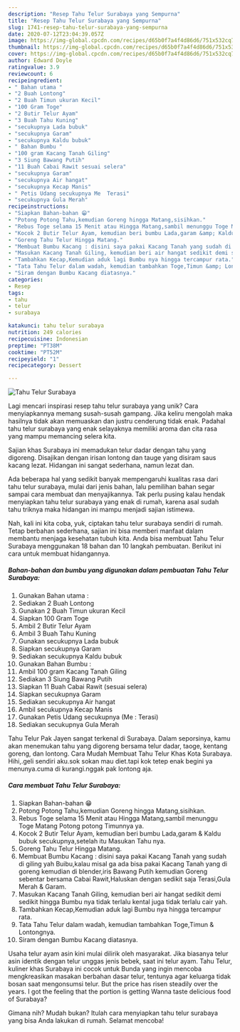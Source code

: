 ```yaml
---
description: "Resep Tahu Telur Surabaya yang Sempurna"
title: "Resep Tahu Telur Surabaya yang Sempurna"
slug: 1741-resep-tahu-telur-surabaya-yang-sempurna
date: 2020-07-12T23:04:39.057Z
image: https://img-global.cpcdn.com/recipes/d65b0f7a4f4d86d6/751x532cq70/tahu-telur-surabaya-foto-resep-utama.jpg
thumbnail: https://img-global.cpcdn.com/recipes/d65b0f7a4f4d86d6/751x532cq70/tahu-telur-surabaya-foto-resep-utama.jpg
cover: https://img-global.cpcdn.com/recipes/d65b0f7a4f4d86d6/751x532cq70/tahu-telur-surabaya-foto-resep-utama.jpg
author: Edward Doyle
ratingvalue: 3.9
reviewcount: 6
recipeingredient:
- " Bahan utama "
- "2 Buah Lontong"
- "2 Buah Timun ukuran Kecil"
- "100 Gram Toge"
- "2 Butir Telur Ayam"
- "3 Buah Tahu Kuning"
- "secukupnya Lada bubuk"
- "secukupnya Garam"
- "secukupnya Kaldu bubuk"
- " Bahan Bumbu "
- "100 gram Kacang Tanah Giling"
- "3 Siung Bawang Putih"
- "11 Buah Cabai Rawit sesuai selera"
- "secukupnya Garam"
- "secukupnya Air hangat"
- "secukupnya Kecap Manis"
- " Petis Udang secukupnya Me  Terasi"
- "secukupnya Gula Merah"
recipeinstructions:
- "Siapkan Bahan-bahan 😁"
- "Potong Potong Tahu,kemudian Goreng hingga Matang,sisihkan."
- "Rebus Toge selama 15 Menit atau Hingga Matang,sambil menunggu Toge Matang Potong potong Timunnya ya."
- "Kocok 2 Butir Telur Ayam, kemudian beri bumbu Lada,garam &amp; Kaldu bubuk secukupnya,setelah itu Masukan Tahu nya."
- "Goreng Tahu Telur Hingga Matang."
- "Membuat Bumbu Kacang : disini saya pakai Kacang Tanah yang sudah di giling yah Buibu,kalau misal ga ada bisa pakai Kacang Tanah yang di goreng kemudian di blender,iris Bawang Putih kemudian Goreng sebentar bersama Cabai Rawit,Haluskan dengan sedikit saja Terasi,Gula Merah &amp; Garam."
- "Masukan Kacang Tanah Giling, kemudian beri air hangat sedikit demi sedikit hingga Bumbu nya tidak terlalu kental juga tidak terlalu cair yah."
- "Tambahkan Kecap,Kemudian aduk lagi Bumbu nya hingga tercampur rata."
- "Tata Tahu Telur dalam wadah, kemudian tambahkan Toge,Timun &amp; Lontongnya."
- "Siram dengan Bumbu Kacang diatasnya."
categories:
- Resep
tags:
- tahu
- telur
- surabaya

katakunci: tahu telur surabaya 
nutrition: 249 calories
recipecuisine: Indonesian
preptime: "PT38M"
cooktime: "PT52M"
recipeyield: "1"
recipecategory: Dessert

---
```



![Tahu Telur Surabaya](https://img-global.cpcdn.com/recipes/d65b0f7a4f4d86d6/751x532cq70/tahu-telur-surabaya-foto-resep-utama.jpg)

Lagi mencari inspirasi resep tahu telur surabaya yang unik? Cara menyiapkannya memang susah-susah gampang. Jika keliru mengolah maka hasilnya tidak akan memuaskan dan justru cenderung tidak enak. Padahal tahu telur surabaya yang enak selayaknya memiliki aroma dan cita rasa yang mampu memancing selera kita.

Sajian khas Surabaya ini memadukan telur dadar dengan tahu yang digoreng. Disajikan dengan irisan lontong dan tauge yang disiram saus kacang lezat. Hidangan ini sangat sederhana, namun lezat dan.

Ada beberapa hal yang sedikit banyak mempengaruhi kualitas rasa dari tahu telur surabaya, mulai dari jenis bahan, lalu pemilihan bahan segar sampai cara membuat dan menyajikannya. Tak perlu pusing kalau hendak menyiapkan tahu telur surabaya yang enak di rumah, karena asal sudah tahu triknya maka hidangan ini mampu menjadi sajian istimewa.


Nah, kali ini kita coba, yuk, ciptakan tahu telur surabaya sendiri di rumah. Tetap berbahan sederhana, sajian ini bisa memberi manfaat dalam membantu menjaga kesehatan tubuh kita. Anda bisa membuat Tahu Telur Surabaya menggunakan 18 bahan dan 10 langkah pembuatan. Berikut ini cara untuk membuat hidangannya.

<!--inarticleads1-->

##### Bahan-bahan dan bumbu yang digunakan dalam pembuatan Tahu Telur Surabaya:

1. Gunakan  Bahan utama :
1. Sediakan 2 Buah Lontong
1. Gunakan 2 Buah Timun ukuran Kecil
1. Siapkan 100 Gram Toge
1. Ambil 2 Butir Telur Ayam
1. Ambil 3 Buah Tahu Kuning
1. Gunakan secukupnya Lada bubuk
1. Siapkan secukupnya Garam
1. Sediakan secukupnya Kaldu bubuk
1. Gunakan  Bahan Bumbu :
1. Ambil 100 gram Kacang Tanah Giling
1. Sediakan 3 Siung Bawang Putih
1. Siapkan 11 Buah Cabai Rawit (sesuai selera)
1. Siapkan secukupnya Garam
1. Sediakan secukupnya Air hangat
1. Ambil secukupnya Kecap Manis
1. Gunakan  Petis Udang secukupnya (Me : Terasi)
1. Sediakan secukupnya Gula Merah


Tahu Telur Pak Jayen sangat terkenal di Surabaya. Dalam seporsinya, kamu akan menemukan tahu yang digoreng bersama telur dadar, taoge, kentang goreng, dan lontong. Cara Mudah Membuat Tahu Telur Khas Kota Surabaya. Hihi,.geli sendiri aku.sok sokan mau diet.tapi kok tetep enak begini ya menunya.cuma di kurangi.nggak pak lontong aja. 

<!--inarticleads2-->

##### Cara membuat Tahu Telur Surabaya:

1. Siapkan Bahan-bahan 😁
1. Potong Potong Tahu,kemudian Goreng hingga Matang,sisihkan.
1. Rebus Toge selama 15 Menit atau Hingga Matang,sambil menunggu Toge Matang Potong potong Timunnya ya.
1. Kocok 2 Butir Telur Ayam, kemudian beri bumbu Lada,garam &amp; Kaldu bubuk secukupnya,setelah itu Masukan Tahu nya.
1. Goreng Tahu Telur Hingga Matang.
1. Membuat Bumbu Kacang : disini saya pakai Kacang Tanah yang sudah di giling yah Buibu,kalau misal ga ada bisa pakai Kacang Tanah yang di goreng kemudian di blender,iris Bawang Putih kemudian Goreng sebentar bersama Cabai Rawit,Haluskan dengan sedikit saja Terasi,Gula Merah &amp; Garam.
1. Masukan Kacang Tanah Giling, kemudian beri air hangat sedikit demi sedikit hingga Bumbu nya tidak terlalu kental juga tidak terlalu cair yah.
1. Tambahkan Kecap,Kemudian aduk lagi Bumbu nya hingga tercampur rata.
1. Tata Tahu Telur dalam wadah, kemudian tambahkan Toge,Timun &amp; Lontongnya.
1. Siram dengan Bumbu Kacang diatasnya.


Usaha telur ayam asin kini mulai dilirik oleh masyarakat. Jika biasanya telur asin identik dengan telur unggas jenis bebek, saat ini telur ayam. Tahu Telur, kuliner khas Surabaya ini cocok untuk Bunda yang ingin mencoba mengkreasikan masakan berbahan dasar telur, tentunya agar keluarga tidak bosan saat mengonsumsi telur. But the price has risen steadily over the years. I got the feeling that the portion is getting Wanna taste delicious food of Surabaya? 

Gimana nih? Mudah bukan? Itulah cara menyiapkan tahu telur surabaya yang bisa Anda lakukan di rumah. Selamat mencoba!
